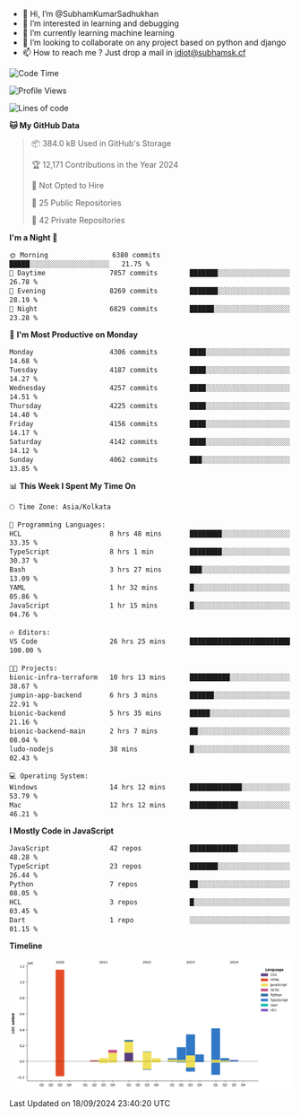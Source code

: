 - 👋 Hi, I’m @SubhamKumarSadhukhan
- 👀 I’m interested in learning and debugging
- 🌱 I’m currently learning machine learning
- 💞️ I’m looking to collaborate on any project based on python and django
- 📫 How to reach me ?
      Just drop a mail in idiot@subhamsk.cf

<!---
SubhamKumarSadhukhan/SubhamKumarSadhukhan is a ✨ special ✨ repository because its `README.md` (this file) appears on your GitHub profile.
You can click the Preview link to take a look at your changes.
--->


<!--START_SECTION:waka-->
![Code Time](http://img.shields.io/badge/Code%20Time-2%2C514%20hrs%2050%20mins-blue)

![Profile Views](http://img.shields.io/badge/Profile%20Views-8-blue)

![Lines of code](https://img.shields.io/badge/From%20Hello%20World%20I%27ve%20Written-2.9%20million%20lines%20of%20code-blue)

**🐱 My GitHub Data** 

> 📦 384.0 kB Used in GitHub's Storage 
 > 
> 🏆 12,171 Contributions in the Year 2024
 > 
> 🚫 Not Opted to Hire
 > 
> 📜 25 Public Repositories 
 > 
> 🔑 42 Private Repositories 
 > 
**I'm a Night 🦉** 

```text
🌞 Morning                6380 commits        █████░░░░░░░░░░░░░░░░░░░░   21.75 % 
🌆 Daytime                7857 commits        ███████░░░░░░░░░░░░░░░░░░   26.78 % 
🌃 Evening                8269 commits        ███████░░░░░░░░░░░░░░░░░░   28.19 % 
🌙 Night                  6829 commits        ██████░░░░░░░░░░░░░░░░░░░   23.28 % 
```
📅 **I'm Most Productive on Monday** 

```text
Monday                   4306 commits        ████░░░░░░░░░░░░░░░░░░░░░   14.68 % 
Tuesday                  4187 commits        ████░░░░░░░░░░░░░░░░░░░░░   14.27 % 
Wednesday                4257 commits        ████░░░░░░░░░░░░░░░░░░░░░   14.51 % 
Thursday                 4225 commits        ████░░░░░░░░░░░░░░░░░░░░░   14.40 % 
Friday                   4156 commits        ████░░░░░░░░░░░░░░░░░░░░░   14.17 % 
Saturday                 4142 commits        ████░░░░░░░░░░░░░░░░░░░░░   14.12 % 
Sunday                   4062 commits        ███░░░░░░░░░░░░░░░░░░░░░░   13.85 % 
```


📊 **This Week I Spent My Time On** 

```text
🕑︎ Time Zone: Asia/Kolkata

💬 Programming Languages: 
HCL                      8 hrs 48 mins       ████████░░░░░░░░░░░░░░░░░   33.35 % 
TypeScript               8 hrs 1 min         ████████░░░░░░░░░░░░░░░░░   30.37 % 
Bash                     3 hrs 27 mins       ███░░░░░░░░░░░░░░░░░░░░░░   13.09 % 
YAML                     1 hr 32 mins        █░░░░░░░░░░░░░░░░░░░░░░░░   05.86 % 
JavaScript               1 hr 15 mins        █░░░░░░░░░░░░░░░░░░░░░░░░   04.76 % 

🔥 Editors: 
VS Code                  26 hrs 25 mins      █████████████████████████   100.00 % 

🐱‍💻 Projects: 
bionic-infra-terraform   10 hrs 13 mins      ██████████░░░░░░░░░░░░░░░   38.67 % 
jumpin-app-backend       6 hrs 3 mins        ██████░░░░░░░░░░░░░░░░░░░   22.91 % 
bionic-backend           5 hrs 35 mins       █████░░░░░░░░░░░░░░░░░░░░   21.16 % 
bionic-backend-main      2 hrs 7 mins        ██░░░░░░░░░░░░░░░░░░░░░░░   08.04 % 
ludo-nodejs              38 mins             █░░░░░░░░░░░░░░░░░░░░░░░░   02.43 % 

💻 Operating System: 
Windows                  14 hrs 12 mins      █████████████░░░░░░░░░░░░   53.79 % 
Mac                      12 hrs 12 mins      ████████████░░░░░░░░░░░░░   46.21 % 
```

**I Mostly Code in JavaScript** 

```text
JavaScript               42 repos            ████████████░░░░░░░░░░░░░   48.28 % 
TypeScript               23 repos            ███████░░░░░░░░░░░░░░░░░░   26.44 % 
Python                   7 repos             ██░░░░░░░░░░░░░░░░░░░░░░░   08.05 % 
HCL                      3 repos             █░░░░░░░░░░░░░░░░░░░░░░░░   03.45 % 
Dart                     1 repo              ░░░░░░░░░░░░░░░░░░░░░░░░░   01.15 % 
```



**Timeline**

![Lines of Code chart](https://raw.githubusercontent.com/SubhamKumarSadhukhan/SubhamKumarSadhukhan/main/assets/bar_graph.png)


 Last Updated on 18/09/2024 23:40:20 UTC
<!--END_SECTION:waka-->
